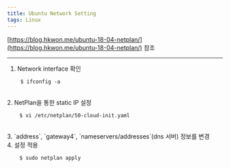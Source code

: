 ```yaml
---
title: Ubuntu Network Setting
tags: Linux
---
```



[https://blog.hkwon.me/ubuntu-18-04-netplan/](https://blog.hkwon.me/ubuntu-18-04-netplan/) 참조

<!--more-->

---

1. Network interface 확인

        $ ifconfig -a

<br>
2. NetPlan을 통한 static IP 설정

        $ vi /etc/netplan/50-cloud-init.yaml

<br>
3. `address`, `gateway4`, `nameservers/addresses`(dns 서버) 정보를 변경
<br>
4. 설정 적용

        $ sudo netplan apply
